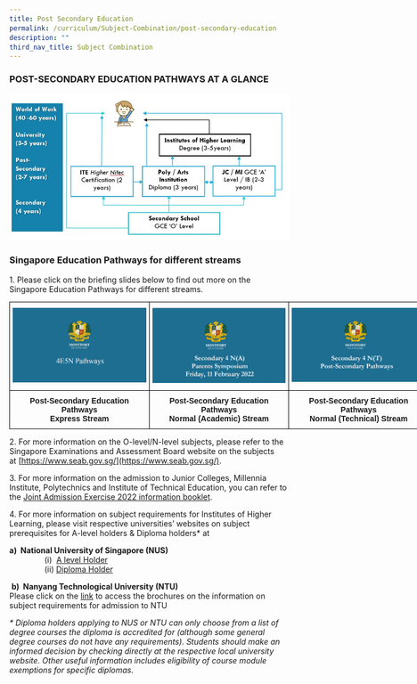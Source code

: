 ```yaml
---
title: Post Secondary Education
permalink: /curriculum/Subject-Combination/post-secondary-education
description: ""
third_nav_title: Subject Combination
---
```

### POST-SECONDARY EDUCATION PATHWAYS AT A GLANCE

![](/images/postsecedu.jpeg)

### Singapore Education Pathways for different streams

1\.	Please click on the briefing slides below to find out more on the Singapore Education Pathways for different streams.

<style type="text/css">
.tg  {border-collapse:collapse;border-spacing:0;margin:0px auto;}
.tg td{border-color:black;border-style:solid;border-width:1px;font-family:Arial, sans-serif;font-size:14px;
  overflow:hidden;padding:10px 5px;word-break:normal;}
.tg th{border-color:black;border-style:solid;border-width:1px;font-family:Arial, sans-serif;font-size:14px;
  font-weight:normal;overflow:hidden;padding:10px 5px;word-break:normal;}
.tg .tg-0lax{text-align:left;vertical-align:top}
.tg .tg-amwm{font-weight:bold;text-align:center;vertical-align:top}
</style>
<table class="tg" style="undefined;table-layout: fixed; width: 753px">
<colgroup>
<col style="width: 251px">
<col style="width: 251px">
<col style="width: 251px">
</colgroup>
<tbody>
  <tr>
    <td class="tg-0lax"><a href = "https://drive.google.com/file/d/1zJnBjV4HnBfhXbTjmVWjCi8-Y88hcOrP/view" target = "_self"> 
          <img src="/images/2022_4E5N.png"></a></td>
    <td class="tg-0lax"><a href = "https://drive.google.com/file/d/1InAFD-ay3OQhqu3AiDw5upuWOT_gS0XW/view" target = "_self"> 
          <img src="/images/2022_4NA.png"></a></td>
    <td class="tg-0lax"><a href = "https://drive.google.com/file/d/1yj-I0XHbE2jc60zXjtP1mrmfKvWZXz1t/view" target = "_self"> 
          <img src="/images/2022_4NT.png"></a></td>
  </tr>
  <tr>
    <td class="tg-amwm">Post-Secondary Education <br>Pathways<br>Express Stream</td>
    <td class="tg-amwm">Post-Secondary Education <br>Pathways<br>Normal (Academic) Stream</td>
    <td class="tg-amwm">Post-Secondary Education <br>Pathways<br>Normal (Technical) Stream</td>
  </tr>
</tbody>
</table>

2\. For more information on the O-level/N-level subjects, please refer to the Singapore Examinations and Assessment Board website on the subjects at [https://www.seab.gov.sg/](https://www.seab.gov.sg/).

  

3\. For more information on the admission to Junior Colleges, Millennia Institute, Polytechnics and Institute of Technical Education, you can refer to the [Joint Admission Exercise 2022 information booklet](https://drive.google.com/file/d/1EKlhmGdi3HhlRGczQlB4KtHi6YhrPckw/view).  

  

4\. For more information on subject requirements for Institutes of Higher Learning, please visit respective universities’ websites on subject prerequisites for A-level holders & Diploma holders\* at 

**a)  National University of Singapore (NUS)**   
                (i)  [A level Holder](https://www.nus.edu.sg/oam/apply-to-nus/singapore-cambridge-gce-a-level/admissions-requirements)    
                (ii) [Diploma Holder](https://www.nus.edu.sg/oam/apply-to-nus/polytechnic-diploma-from-singapore/admissions-requirements)  
								
 **b)  Nanyang Technological University (NTU)**    
Please click on the [link](https://www.ntu.edu.sg/admissions/undergraduate/brochures) to access the brochures on the information on subject requirements for admission to NTU

  

_\* Diploma holders applying to NUS or NTU can only choose from a list of degree courses the diploma is accredited for (although some general degree courses do not have any requirements). Students should make an informed decision by checking directly at the respective local university website. Other useful information includes eligibility of course module exemptions for specific diplomas._